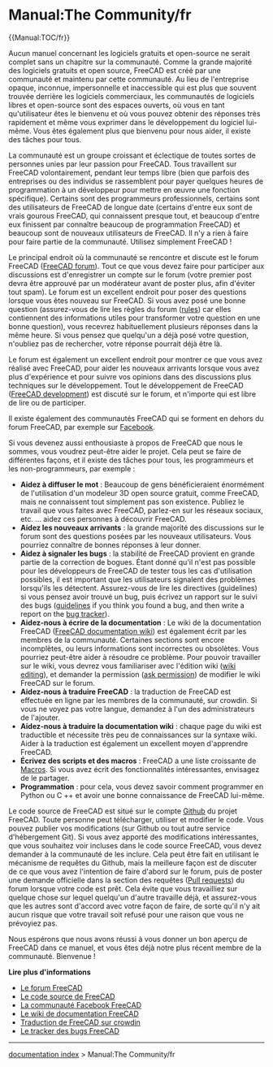 # Manual:The Community/fr
{{Manual:TOC/fr}}

Aucun manuel concernant les logiciels gratuits et open-source ne serait complet sans un chapitre sur la communauté. Comme la grande majorité des logiciels gratuits et open source, FreeCAD est créé par une communauté et maintenu par cette communauté. Au lieu de l\'entreprise opaque, inconnue, impersonnelle et inaccessible qui est plus que souvent trouvée derrière les logiciels commerciaux, les communautés de logiciels libres et open-source sont des espaces ouverts, où vous en tant qu\'utilisateur êtes le bienvenu et où vous pouvez obtenir des réponses très rapidement et même vous exprimer dans le développement du logiciel lui-même. Vous êtes également plus que bienvenu pour nous aider, il existe des tâches pour tous.

La communauté est un groupe croissant et éclectique de toutes sortes de personnes unies par leur passion pour FreeCAD. Tous travaillent sur FreeCAD volontairement, pendant leur temps libre (bien que parfois des entreprises ou des individus se rassemblent pour payer quelques heures de programmation à un développeur pour mettre en œuvre une fonction spécifique). Certains sont des programmeurs professionnels, certains sont des utilisateurs de FreeCAD de longue date (certains d\'entre eux sont de vrais gourous FreeCAD, qui connaissent presque tout, et beaucoup d\'entre eux finissent par connaître beaucoup de programmation FreeCAD) et beaucoup sont de nouveaux utilisateurs de FreeCAD. Il n\'y a rien à faire pour faire partie de la communauté. Utilisez simplement FreeCAD !

Le principal endroit où la communauté se rencontre et discute est le forum FreeCAD ([FreeCAD forum](http://forum.freecadweb.org)). Tout ce que vous devez faire pour participer aux discussions est d\'enregistrer un compte sur le forum (votre premier post devra être approuvé par un modérateur avant de poster plus, afin d\'éviter tout spam). Le forum est un excellent endroit pour poser des questions lorsque vous êtes nouveau sur FreeCAD. Si vous avez posé une bonne question (assurez-vous de lire les règles du forum ([rules](http://forum.freecadweb.org/viewtopic.php?f=3&t=2264)) car elles contiennent des informations utiles pour transformer votre question en une bonne question), vous recevrez habituellement plusieurs réponses dans la même heure. Si vous pensez que quelqu\'un a déjà posé votre question, n\'oubliez pas de rechercher, votre réponse pourrait déjà être là.

Le forum est également un excellent endroit pour montrer ce que vous avez réalisé avec FreeCAD, pour aider les nouveaux arrivants lorsque vous avez plus d\'expérience et pour suivre vos opinions dans des discussions plus techniques sur le développement. Tout le développement de FreeCAD ([FreeCAD development](http://forum.freecadweb.org/viewforum.php?f=6)) est discuté sur le forum, et n\'importe qui est libre de lire ou de participer.

Il existe également des communautés FreeCAD qui se forment en dehors du forum FreeCAD, par exemple sur [Facebook](https://www.facebook.com/FreeCAD).

Si vous devenez aussi enthousiaste à propos de FreeCAD que nous le sommes, vous voudrez peut-être aider le projet. Cela peut se faire de différentes façons, et il existe des tâches pour tous, les programmeurs et les non-programmeurs, par exemple :

-   **Aidez à diffuser le mot** : Beaucoup de gens bénéficieraient énormément de l\'utilisation d\'un modeleur 3D open source gratuit, comme FreeCAD, mais ne connaissent tout simplement pas son existence. Publiez le travail que vous faites avec FreeCAD, parlez-en sur les réseaux sociaux, etc. \... aidez ces personnes à découvrir FreeCAD.
-   **Aidez les nouveaux arrivants** : la grande majorité des discussions sur le forum sont des questions posées par les nouveaux utilisateurs. Vous pourriez connaître de bonnes réponses à leur donner.
-   **Aidez à signaler les bugs** : la stabilité de FreeCAD provient en grande partie de la correction de bogues. Étant donné qu\'il n\'est pas possible pour les développeurs de FreeCAD de tester tous les cas d\'utilisation possibles, il est important que les utilisateurs signalent des problèmes lorsqu\'ils les détectent. Assurez-vous de lire les directives (guidelines) si vous pensez avoir trouvé un bug, puis écrivez un rapport sur le suivi des bugs ([guidelines](http://forum.freecadweb.org/viewtopic.php?f=3&t=5236) if you think you found a bug, and then write a report on the [bug tracker](http://www.freecadweb.org/tracker)).
-   **Aidez-nous à écrire de la documentation** : Le wiki de la documentation FreeCAD ([FreeCAD documentation wiki](http://www.freecadweb.org/wiki)) est également écrit par les membres de la communauté. Certaines sections sont encore incomplètes, ou leurs informations sont incorrectes ou obsolètes. Vous pourriez peut-être aider à résoudre ce problème. Pour pouvoir travailler sur le wiki, vous devrez vous familiariser avec l\'édition wiki ([wiki editing](https://www.mediawiki.org/wiki/Help:Editing_pages)), et demander la permission ([ask permission](http://forum.freecadweb.org/viewforum.php?f=21)) de modifier le wiki FreeCAD sur le forum.
-   **Aidez-nous à traduire FreeCAD** : la traduction de FreeCAD est effectuée en ligne par les membres de la communauté, sur crowdin. Si vous ne voyez pas votre langue, demandez à l\'un des administrateurs de l\'ajouter.
-   **Aidez-nous à traduire la documentation wiki** : chaque page du wiki est traductible et nécessite très peu de connaissances sur la syntaxe wiki. Aider à la traduction est également un excellent moyen d\'apprendre FreeCAD.
-   **Écrivez des scripts et des macros** : FreeCAD a une liste croissante de [Macros](Macros_recipes.md). Si vous avez écrit des fonctionnalités intéressantes, envisagez de le partager.
-   **Programmation** : pour cela, vous devez savoir comment programmer en Python ou C ++ et avoir une bonne connaissance de FreeCAD lui-même.

Le code source de FreeCAD est situé sur le compte [Github](https://github.com/FreeCAD/FreeCAD) du projet FreeCAD. Toute personne peut télécharger, utiliser et modifier le code. Vous pouvez publier vos modifications (sur Github ou tout autre service d\'hébergement Git). Si vous avez apporté des modifications intéressantes, que vous souhaitez voir incluses dans le code source FreeCAD, vous devez demander à la communauté de les inclure. Cela peut être fait en utilisant le mécanisme de requêtes du Github, mais la meilleure façon est de discuter de ce que vous avez l\'intention de faire d\'abord sur le forum, puis de poster une demande officielle dans la section des requêtes ([Pull requests](http://forum.freecadweb.org/viewforum.php?f=17)) du forum lorsque votre code est prêt. Cela évite que vous travailliez sur quelque chose sur lequel quelqu\'un d\'autre travaille déjà, et assurez-vous que les autres sont d\'accord avec votre façon de faire, de sorte qu\'il n\'y ait aucun risque que votre travail soit refusé pour une raison que vous ne prévoyiez pas.

Nous espérons que nous avons réussi à vous donner un bon aperçu de FreeCAD dans ce manuel, et vous êtes déjà notre plus récent membre de la communauté. Bienvenue !

**Lire plus d'informations**

-   [Le forum FreeCAD](http://forum.freecadweb.org)
-   [Le code source de FreeCAD](https://github.com/FreeCAD/FreeCAD)
-   [La communauté Facebook FreeCAD](https://www.facebook.com/FreeCAD)
-   [Le wiki de documentation FreeCAD](http://www.freecadweb.org/wiki)
-   [Traduction de FreeCAD sur crowdin](https://crowdin.com/project/freecad)
-   [Le tracker des bugs FreeCAD](http://www.freecadweb.org/tracker)

---
[documentation index](../README.md) > Manual:The Community/fr
